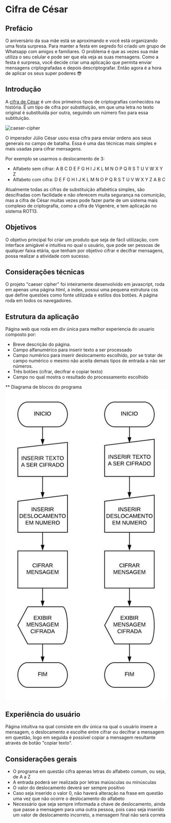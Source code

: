 # Cifra de César

## Prefácio

O aniversário da sua mãe está se aproximando e você está organizando uma festa
surpresa. Para manter a festa em segredo foi criado um grupo de Whatsapp com
amigxs e familiares. O problema é que as vezes sua mãe utiliza o seu celular
e pode ser que ela veja as suas mensagens. Como a festa é surpresa, você
decide criar uma aplicação que permita enviar mensagens criptografadas e depois
descriptografar. Então agora é a hora de aplicar os seus super poderes 😎

## Introdução

A [cifra de César](https://pt.wikipedia.org/wiki/Cifra_de_C%C3%A9sar) é um dos
primeiros tipos de criptografias conhecidos na história. É um tipo de cifra por
substituição, em que uma letra no texto original é substituída por outra,
seguindo um número fixo para essa subtituição.

![caeser-cipher](https://upload.wikimedia.org/wikipedia/commons/thumb/2/2b/Caesar3.svg/2000px-Caesar3.svg.png)

O imperador Júlio César usou essa cifra para enviar ordens aos seus generais no
campo de batalha. Essa é uma das técnicas mais simples e mais usadas para
cifrar mensagens.

Por exemplo se usarmos o deslocamento de 3:

* Alfabeto sem cifrar: A B C D E F G H I J K L M N O P Q R S T U V W X Y Z
* Alfabeto com cifra:  D E F G H I J K L M N O P Q R S T U V W X Y Z A B C

Atualmente todas as cifras de substituição alfabética simples, são descifradas
com facilidade e não oferecem muita segurança na comunição, mas a cifra de
César muitas vezes pode fazer parte de um sistema mais complexo de
criptografia, como a cifra de Vigenère, e tem aplicação no sistema ROT13.

## Objetivos

O objetivo principal foi criar um produto que seja de fácil utilização, com interface amigável e intuitiva no qual o usuário, que pode ser pessoas de qualquer faixa etária, que tenham por objetivo cifrar e decifrar mensagens, possa realizar a atividade com sucesso.


## Considerações técnicas

O projeto "caeser cipher" foi inteiramente desenvolvido em javascript, roda em apenas uma página html, a index, possui uma pequena estrutura css que define questões como fonte utilizada e estilos dos botões.
A página roda em todos os navegadores. 

## Estrutura da aplicação

Página web que roda em div única para melhor experiencia do usuario composto por:
- Breve descrição do página.
- Campo alfanumérico para inserir texto a ser processado
- Campo numérico para inserir deslocamento escolhido, por se tratar de campo numérico o mesmo não aceita demais tipos de entrada a não ser números.
- Três botões (cifrar, decifrar e copiar texto)
- Campo no qual mostra o resultado do processamento escolhido

** Diagrama de blocos do programa
![caeser-cipher](https://github.com/marquelly/caesar-cipher/blob/master/Estrutura%20da%20pagina%20em%20diagrama%20de%20blocos.jpeg)

## Experiência do usuário

Página intuitiva na qual consiste em div única na qual o usuário insere a mensagem, o deslocamento e escolhe entre cifrar ou decifrar a mensagem em questão, logo em seguida é possível copiar a mensagem resultante através de botão "copiar texto".

## Considerações gerais

- O programa em questão cifra apenas letras do alfabeto comum, ou seja, de A a Z
- A entrada poderá ser realizada por letras maiúsculas ou minúsculas
- O valor do deslocamento deverá ser sempre positivo
- Caso seja inserido o valor 0, não haverá alteração na frase em questão uma vez que não ocorre o deslocamento do alfabeto
- Necessário que seja sempre informada a chave de deslocamento, ainda que passe a mensagem para uma outra pessoa, pois caso seja inserido um valor de deslocamento incorreto, a mensagem final não será correta
